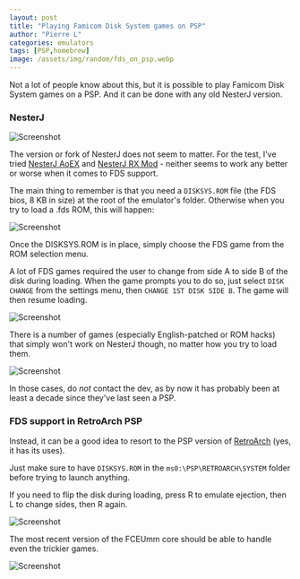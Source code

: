 ```yaml
---
layout: post
title: "Playing Famicom Disk System games on PSP"
author: "Pierre L"
categories: emulators
tags: [PSP,homebrew]
image: /assets/img/random/fds_on_psp.webp
---
```


Not a lot of people know about this, but it is possible to play Famicom Disk System games on a PSP. And it can be done with any old NesterJ version.

### NesterJ

![Screenshot](https://github.com/PSP-Archive/PSP-Archive.github.io/raw/gh-pages/assets/img/snaps/fds_psp_f1.webp) 

The version or fork of NesterJ does not seem to matter. For the test, I've tried [NesterJ AoEX](https://archive.org/details/nintendo-nester-j-ao-ex-r-3.7z) and [NesterJ RX Mod](https://archive.org/details/nester-j-112-rx-mod-20160324.7z) - neither seems to work any better or worse when it comes to FDS support.

The main thing to remember is that you need a `DISKSYS.ROM` file (the FDS bios, 8 KB in size) at the root of the emulator's folder. Otherwise when you try to load a .fds ROM, this will happen:

![Screenshot](https://github.com/PSP-Archive/PSP-Archive.github.io/raw/gh-pages/assets/img/snaps/fds_no_bios.webp) 

Once the DISKSYS.ROM is in place, simply choose the FDS game from the ROM selection menu.

A lot of FDS games required the user to change from side A to side B of the disk during loading. When the game prompts you to do so, just select `DISK CHANGE` from the settings menu, then `CHANGE 1ST DISK SIDE B`. The game will then resume loading.

![Screenshot](https://github.com/PSP-Archive/PSP-Archive.github.io/raw/gh-pages/assets/img/snaps/fds_nesterj_disk_change.webp) 

There is a number of games (especially English-patched or ROM hacks) that simply won't work on NesterJ though, no matter how you try to load them.

![Screenshot](https://github.com/PSP-Archive/PSP-Archive.github.io/raw/gh-pages/assets/img/snaps/fds_unsupported_nesterj.webp) 

In those cases, do *not* contact the dev, as by now it has probably been at least a decade since they've last seen a PSP. 

### FDS support in RetroArch PSP

Instead, it can be a good idea to resort to the PSP version of [RetroArch](https://www.retroarch.com/) (yes, it has its uses).

Just make sure to have `DISKSYS.ROM` in the `ms0:\PSP\RETROARCH\SYSTEM` folder before trying to launch anything.

If you need to flip the disk during loading, press R to emulate ejection, then L to change sides, then R again.

![Screenshot](https://github.com/PSP-Archive/PSP-Archive.github.io/raw/gh-pages/assets/img/snaps/fds_retroarch_flip.webp) 

The most recent version of the FCEUmm core should be able to handle even the trickier games.

![Screenshot](https://github.com/PSP-Archive/PSP-Archive.github.io/raw/gh-pages/assets/img/snaps/fds_retroarch_ingame.webp) 
